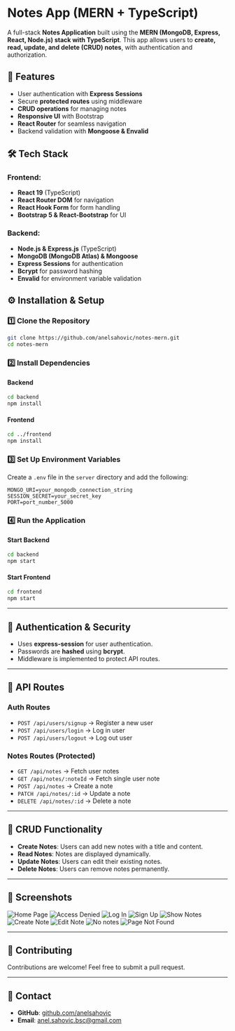 # Notes App (MERN + TypeScript)

A full-stack **Notes Application** built using the **MERN (MongoDB, Express, React, Node.js) stack with TypeScript**. This app allows users to **create, read, update, and delete (CRUD) notes**, with authentication and authorization.

## 🚀 Features

- User authentication with **Express Sessions**
- Secure **protected routes** using middleware
- **CRUD operations** for managing notes
- **Responsive UI** with Bootstrap
- **React Router** for seamless navigation
- Backend validation with **Mongoose & Envalid**

## 🛠 Tech Stack

### **Frontend:**

- **React 19** (TypeScript)
- **React Router DOM** for navigation
- **React Hook Form** for form handling
- **Bootstrap 5 & React-Bootstrap** for UI

### **Backend:**

- **Node.js & Express.js** (TypeScript)
- **MongoDB (MongoDB Atlas) & Mongoose**
- **Express Sessions** for authentication
- **Bcrypt** for password hashing
- **Envalid** for environment variable validation

## ⚙️ Installation & Setup

### **1️⃣ Clone the Repository**

```bash
git clone https://github.com/anelsahovic/notes-mern.git
cd notes-mern
```

### **2️⃣ Install Dependencies**

#### **Backend**

```bash
cd backend
npm install
```

#### **Frontend**

```bash
cd ../frontend
npm install
```

### **3️⃣ Set Up Environment Variables**

Create a `.env` file in the `server` directory and add the following:

```env
MONGO_URI=your_mongodb_connection_string
SESSION_SECRET=your_secret_key
PORT=port_number_5000
```

### **4️⃣ Run the Application**

#### **Start Backend**

```bash
cd backend
npm start
```

#### **Start Frontend**

```bash
cd frontend
npm start
```

---

## 🔑 Authentication & Security

- Uses **express-session** for user authentication.
- Passwords are **hashed** using **bcrypt**.
- Middleware is implemented to protect API routes.

---

## 📌 API Routes

### **Auth Routes**

- `POST /api/users/signup` → Register a new user
- `POST /api/users/login` → Log in user
- `POST /api/users/logout` → Log out user

### **Notes Routes (Protected)**

- `GET /api/notes` → Fetch user notes
- `GET /api/notes/:noteId` → Fetch single user note
- `POST /api/notes` → Create a note
- `PATCH /api/notes/:id` → Update a note
- `DELETE /api/notes/:id` → Delete a note

---

## 📝 CRUD Functionality

- **Create Notes**: Users can add new notes with a title and content.
- **Read Notes**: Notes are displayed dynamically.
- **Update Notes**: Users can edit their existing notes.
- **Delete Notes**: Users can remove notes permanently.

---

## 📸 Screenshots

![Home Page](/frontend/public/screenshots/screenshot1.png)
![Access Denied](/frontend/public/screenshots/screenshot2.png)
![Log In](/frontend/public/screenshots/screenshot3.png)
![Sign Up](/frontend/public/screenshots/screenshot4.png)
![Show Notes](/frontend/public/screenshots/screenshot5.png)
![Create Note](/frontend/public/screenshots/screenshot6.png)
![Edit Note](/frontend/public/screenshots/screenshot7.png)
![No notes](/frontend/public/screenshots/screenshot8.png)
![Page Not Found](/frontend/public/screenshots/screenshot9.png)

---

## 🤝 Contributing

Contributions are welcome! Feel free to submit a pull request.

---

## 📩 Contact

- **GitHub**: [github.com/anelsahovic](https://github.com/anelsahovic)
- **Email**: anel.sahovic.bsc@gmail.com
